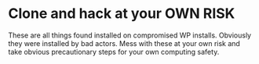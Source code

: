 # Clone and hack at your OWN RISK

These are all things found installed on compromised WP installs. Obviously they were installed by bad actors. Mess with these at your own risk and take obvious precautionary steps for your own computing safety.
